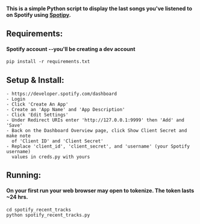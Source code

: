 #### This is a simple Python script to display the last songs you've listened to on Spotify using [Spotipy](https://github.com/plamere/spotipy).

## Requirements:
#### Spotify account --you'll be creating a dev account
```
pip install -r requirements.txt
```
## Setup & Install:

```
- https://developer.spotify.com/dashboard
- Login
- Click 'Create An App'
- Create an 'App Name' and 'App Description'
- Click 'Edit Settings'
- Under Redirect URIs enter 'http://127.0.0.1:9999' then 'Add' and 'Save'
- Back on the Dashboard Overview page, click Show Client Secret and make note 
  of 'Client ID' and 'Client Secret'
- Replace 'client_id', 'client_secret', and 'username' (your Spotify username) 
  values in creds.py with yours
```
## Running:
#### On your first run your web browser may open to tokenize. The token lasts ~24 hrs.
```
cd spotify_recent_tracks
python spotify_recent_tracks.py
```
